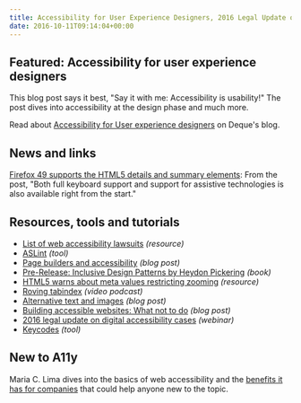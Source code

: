 ```yaml
---
title: Accessibility for User Experience Designers, 2016 Legal Update on Digital Accessibility Cases, Keycode Info and More
date: 2016-10-11T09:14:04+00:00
---
```


## Featured: Accessibility for user experience designers

This blog post says it best, "Say it with me: Accessibility is usability!" The post dives into accessibility at the design phase and much more.

Read about [Accessibility for User experience designers](http://www.deque.com/blog/accessibility-user-experience-designers/) on Deque's blog.

## News and links

[Firefox 49 supports the HTML5 details and summary elements](https://www.marcozehe.de/2016/10/05/firefox-49-supports-the-html5-details-and-summary-elements/): From the post, "Both full keyboard support and support for assistive technologies is also available right from the start."

## Resources, tools and tutorials

* [List of web accessibility lawsuits](http://karlgroves.github.io/a11y-lawsuits/lawsuits.html) _(resource)_
* [ASLint](https://www.aslint.org) _(tool)_
* [Page builders and accessibility](http://www.customerservant.com/page-builders-accessibility/) _(blog post)_
* [Pre-Release: Inclusive Design Patterns by Heydon Pickering](https://shop.smashingmagazine.com/products/pre-release-inclusive-design-patterns-by-heydon-pickering) _(book)_
* [HTML5 warns about meta values restricting zooming](https://twitter.com/stevefaulkner/status/783227885704314880) _(resource)_
* [Roving tabindex](https://www.youtube.com/watch?v=uCIC2LNt0bk) _(video podcast)_
* [Alternative text and images](https://bitsofco.de/alternative-text-and-images/) _(blog post)_
* [Building accessible websites: What not to do](https://www.linkedin.com/pulse/building-accessible-websites-what-do-richard-gauder-1) _(blog post)_
* [2016 legal update on digital accessibility cases](http://www.3playmedia.com/resources/webinars/legal-update-09-29-2016/) _(webinar)_
* [Keycodes](http://keycode.info) _(tool)_

## New to A11y

Maria C. Lima dives into the basics of web accessibility and the [benefits it has for companies](http://mclinteractive.com/web-development/accessibility-company-socially-responsible/) that could help anyone new to the topic.